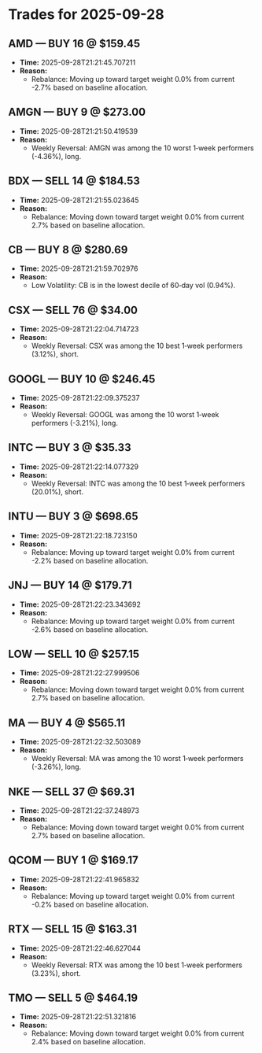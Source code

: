 # Trades for 2025-09-28

## AMD — BUY 16 @ $159.45
- **Time:** 2025-09-28T21:21:45.707211
- **Reason:**
  - Rebalance: Moving up toward target weight 0.0% from current -2.7% based on baseline allocation.

## AMGN — BUY 9 @ $273.00
- **Time:** 2025-09-28T21:21:50.419539
- **Reason:**
  - Weekly Reversal: AMGN was among the 10 worst 1‑week performers (-4.36%), long.

## BDX — SELL 14 @ $184.53
- **Time:** 2025-09-28T21:21:55.023645
- **Reason:**
  - Rebalance: Moving down toward target weight 0.0% from current 2.7% based on baseline allocation.

## CB — BUY 8 @ $280.69
- **Time:** 2025-09-28T21:21:59.702976
- **Reason:**
  - Low Volatility: CB is in the lowest decile of 60‑day vol (0.94%).

## CSX — SELL 76 @ $34.00
- **Time:** 2025-09-28T21:22:04.714723
- **Reason:**
  - Weekly Reversal: CSX was among the 10 best 1‑week performers (3.12%), short.

## GOOGL — BUY 10 @ $246.45
- **Time:** 2025-09-28T21:22:09.375237
- **Reason:**
  - Weekly Reversal: GOOGL was among the 10 worst 1‑week performers (-3.21%), long.

## INTC — BUY 3 @ $35.33
- **Time:** 2025-09-28T21:22:14.077329
- **Reason:**
  - Weekly Reversal: INTC was among the 10 best 1‑week performers (20.01%), short.

## INTU — BUY 3 @ $698.65
- **Time:** 2025-09-28T21:22:18.723150
- **Reason:**
  - Rebalance: Moving up toward target weight 0.0% from current -2.2% based on baseline allocation.

## JNJ — BUY 14 @ $179.71
- **Time:** 2025-09-28T21:22:23.343692
- **Reason:**
  - Rebalance: Moving up toward target weight 0.0% from current -2.6% based on baseline allocation.

## LOW — SELL 10 @ $257.15
- **Time:** 2025-09-28T21:22:27.999506
- **Reason:**
  - Rebalance: Moving down toward target weight 0.0% from current 2.7% based on baseline allocation.

## MA — BUY 4 @ $565.11
- **Time:** 2025-09-28T21:22:32.503089
- **Reason:**
  - Weekly Reversal: MA was among the 10 worst 1‑week performers (-3.26%), long.

## NKE — SELL 37 @ $69.31
- **Time:** 2025-09-28T21:22:37.248973
- **Reason:**
  - Rebalance: Moving down toward target weight 0.0% from current 2.7% based on baseline allocation.

## QCOM — BUY 1 @ $169.17
- **Time:** 2025-09-28T21:22:41.965832
- **Reason:**
  - Rebalance: Moving up toward target weight 0.0% from current -0.2% based on baseline allocation.

## RTX — SELL 15 @ $163.31
- **Time:** 2025-09-28T21:22:46.627044
- **Reason:**
  - Weekly Reversal: RTX was among the 10 best 1‑week performers (3.23%), short.

## TMO — SELL 5 @ $464.19
- **Time:** 2025-09-28T21:22:51.321816
- **Reason:**
  - Rebalance: Moving down toward target weight 0.0% from current 2.4% based on baseline allocation.

